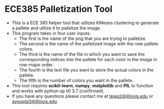 # ECE385 Palletization Tool

- This is a ECE 385 helper tool that utilizes KMeans clustering to generate a pallete and utilize it to palletize the image.
- This program takes in four user inputs:
  - The first is the name of the png that you are trying to palletize. 
  - The second is the name of the palletized image with the new pallete colors. 
  - The third is the name of the file in which you want to save the corresponding indices into the pallete for each color in the image in row-major order. 
  - The fourth is the text file you want to store the actual colors in the pallete. 
  - The fifth is the number of colors you want in the pallete. 
- This tool requires **scikit-learn**, **numpy**, **matplotlib** and **PIL** to function and works with python up till 3.7 (confirmed).
- If you have any questions please contact me at tejag2@illinois.edu or avgupta3@illinois.edu
